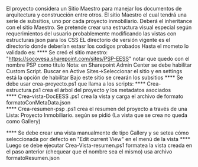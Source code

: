 El proyecto considera un Sitio Maestro para manejar los documentos de arquitectura y construcción entre otros. El sitio Maestro el cual tendrá una serie de subsitios, uno por cada proyecto inmobiliario. Deberá el inheritance con el sitio Maestro.  Se pretende crear una estructura visual especial según requerimientos del usuario probablemente modificando  las vistas con estructuras json para los CSS
EL directorio de versión vigente es el directorio donde deberían estasr los codigos probados
Hasta el mometo lo validado es:
**** Se creó el sitio maestro:
     "https://socovesa.sharepoint.com/sites/PSP-EESS"  notar que quedo con el nombre PSP como titulo
     Nota: en Sharepoint Admin Center se debe habilitar Custom Script. Buscar en Active Sites->Seleccionar el sitio y en settings está la opción de habilitar
     Bajo este sitio se crearán los subsitios
     **** Se debe usar crea-proyecto.ps1 que llama a los scripts:
     **** Crea-estructura.ps1 crea el árbol del proyecto y los metadatos asociados  
     **** Crea-vista-DocEESS .ps1 crea la vista y carga el archivo de formato formatoConMetaData.json   
     **** Crea-resumen-psp .ps1 crea el resumen del proyecto a través de una Lista: Proyecto Inmobiliario. según se pidió (La vista que se crea no queda como Gallery)

**** Se debe crear una vista manualmente de tipo Gallery y se setea cómo seleccionada por defecto en "Edit current View" en el menú de la vista
**** Luego se debe ejecutar Crea-Vista-resumen.ps1 formatea la vista creada en el paso anterior (chequear que el nombre sea el mismo) usa archivo formatoResumen.json


